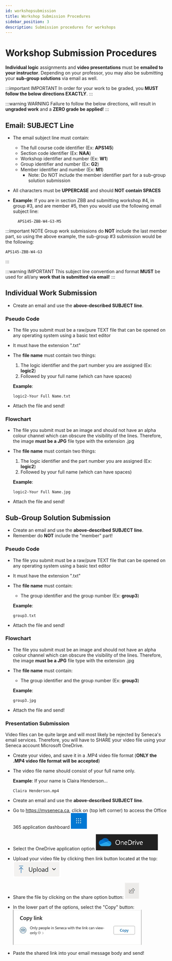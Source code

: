 ```yaml
---
id: workshopsubmission
title: Workshop Submission Procedures
sidebar_position: 3
description: Submission procedures for workshops
---
```


# Workshop Submission Procedures

**Individual logic** assignments and **video presentations** must be **emailed to your instructor**. Depending on your professor, you may also be submitting your **sub-group solutions** via email as well.

:::important IMPORTANT
In order for your work to be graded, you **MUST follow the below directions EXACTLY**.
:::

:::warning WARNING
Failure to follow the below directions, will result in **ungraded work** and a **ZERO grade be applied**!
:::

## Email: SUBJECT Line

- The email subject line must contain:

  - The full course code identifier (Ex: **APS145**)
  - Section code identifier (Ex: **NAA**)
  - Workshop identifier and number (Ex: **W1**)
  - Group identifier and number (Ex: **G2**)
  - Member identifier and number (Ex: **M1**)
    - Note: Do NOT include the member identifier part for a sub-group solution submission

- All characters must be **UPPERCASE** and should **NOT contain SPACES**
- **Example**: If you are in section ZBB and submitting workshop #4, in group #3, and are member #5, then you would use the following email subject line:

  ```
    APS145-ZBB-W4-G3-M5
  ```

:::important NOTE
Group work submissions do **NOT** include the last member part, so using the above example, the sub-group #3 submission would be the following:

```
APS145-ZBB-W4-G3
```

:::

:::warning IMPORTANT
This subject line convention and format **MUST** be used for all/any **work that is submitted via email**!
:::

## Individual Work Submission

- Create an email and use the **above-described SUBJECT line**.

### Pseudo Code

- The file you submit must be a raw/pure TEXT file that can be opened on any operating system using a basic text editor
- It must have the extension ".txt"
- The **file name** must contain two things:

  1. The logic identifier and the part number you are assigned (Ex: **logic2**)
  2. Followed by your full name (which can have spaces)

  **Example**:

  ```
  logic2-Your Full Name.txt
  ```

- Attach the file and send!

### Flowchart

- The file you submit must be an image and should not have an alpha colour channel which can obscure the visibility of the lines. Therefore, the image **must be a JPG** file type with the extension .jpg
- The **file name** must contain two things:

  1. The logic identifier and the part number you are assigned (Ex: **logic2**)
  2. Followed by your full name (which can have spaces)

  **Example**:

  ```
  logic2-Your Full Name.jpg
  ```

- Attach the file and send!

## Sub-Group Solution Submission

- Create an email and use the **above-described SUBJECT line**.
- Remember do **NOT** include the "member" part!

### Pseudo Code

- The file you submit must be a raw/pure TEXT file that can be opened on any operating system using a basic text editor
- It must have the extension ".txt"
- The **file name** must contain:

  - The group identifier and the group number (Ex: **group3**)

  **Example**:

  ```
  group3.txt
  ```

- Attach the file and send!

### Flowchart

- The file you submit must be an image and should not have an alpha colour channel which can obscure the visibility of the lines. Therefore, the image **must be a JPG** file type with the extension .jpg
- The **file name** must contain:

  - The group identifier and the group number (Ex: **group3**)

  **Example**:

  ```
  group3.jpg
  ```

- Attach the file and send!

### Presentation Submission

Video files can be quite large and will most likely be rejected by Seneca's email services. Therefore, you will have to SHARE your video file using your Seneca account Microsoft OneDrive.

- Create your video, and save it in a .MP4 video file format (**ONLY the .MP4 video file format will be accepted**)
- The video file name should consist of your full name only.

  **Example**: If your name is Claira Henderson...

  ```
  Claira Henderson.mp4
  ```

- Create an email and use the **above-described SUBJECT line**.

- Go to https://myseneca.ca, click on (top left corner) to access the Office 365 application dashboard
  ![Office 365 application dashboard](/img/office365options.jpg)

- Select the OneDrive application option
  ![Office 354 OneDrive option](/img/onedriveoption.jpg)

- Upload your video file by clicking then link button located at the top:
  ![Upload to OneDrive button](/img/onedriveupload.jpg)

- Share the file by clicking on the share option button:
  ![OneDrive file share button](/img/onedriveshare.jpg)

- In the lower part of the options, select the "Copy" button:
  ![OneDrive copy link button](/img/onedrivesharecopy.jpg)

- Paste the shared link into your email message body and send!
